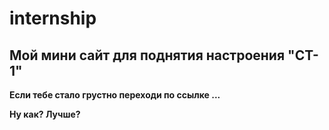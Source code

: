 # internship

## Мой мини сайт для поднятия настроения "CT-1"

**Если тебе стало грустно переходи по ссылке ...**


**Ну как? Лучше?**
